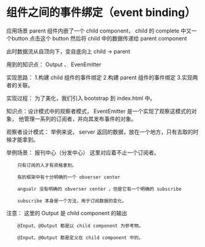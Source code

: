 # 组件之间的事件绑定（event binding）

应用场景 parent 组件内嵌了一个 child component， child 的 complete 中又一个button
点击这个 button 然后将 child 中的数据传递给 parent component

此时数据流从自顶向下，变自底向上 child -> parent

用到的知识点： Output 、 EvenEmitter

实现思路：
    1.构建 child 组件的事件绑定
    2.构建 parent 组件的事件绑定
    3.实现两者的关联。

实现过程：
    为了美化，我们引入 bootstrap 到 index.html 中。

知识点：设计模式中的观察者模式， EventEmitter 是一个实现了观察这模式的对象， 他管理一系列的订阅者，并向其发布事件的对象。

观察者设计模式： 举例来说， server 返回的数据，放在一个地方，只有去取的时候才能拿到。

举例场景：
        报刊中心（分发中心）
        这里对应着不止一个订阅者。

        只有订阅的人才有资格拿到。

        有的框架中有十分明确的一个 obverser center 

        angualr 没有明确的 obverser center ，但是它有一个明确的 subscribe

        subscribe 本身是一个方法，用于订阅数据的变化。

注意：
        这里的 Output 是 child component 的输出

        @Input、@Output 都是以 child component 为参考物。

        @Input、@Output 都是定义在 child component 中的。